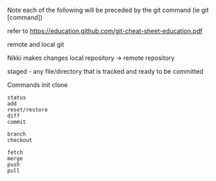 Note each of the following will be preceded by the git command (ie git [command])

refer to https://education.github.com/git-cheat-sheet-education.pdf

remote and local git 

Nikki makes changes local repository -> remote repository

staged - any file/directory that is tracked and ready to be committed 


Commands
    init
    clone

    status
    add
    reset/restore
    diff
    commit

    branch
    checkout

    fetch
    merge
    push
    pull